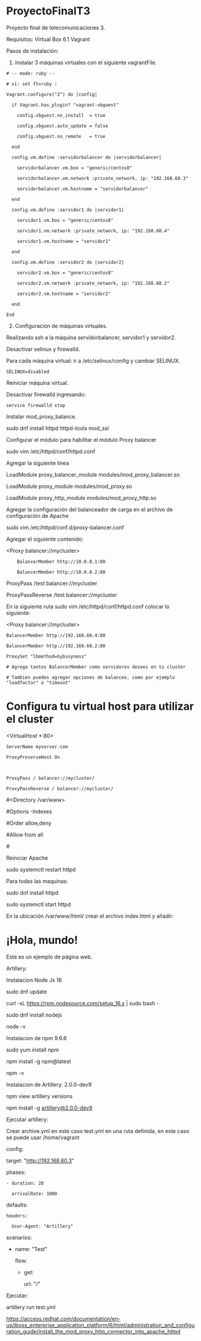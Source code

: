# ProyectoFinalT3
Proyecto final de telecomunicaciones 3. 

Requisitos:
Virtual Box 6.1
Vagrant

Pasos de instalación:

1. Instalar 3 máquinas virtuales con el siguiente vagrantFile.

```
# -- mode: ruby -- 

# vi: set ft=ruby : 

Vagrant.configure("2") do |config| 

  if Vagrant.has_plugin? "vagrant-vbguest" 

    config.vbguest.no_install  = true 

    config.vbguest.auto_update = false 

    config.vbguest.no_remote   = true 

  end 

  config.vm.define :servidorbalancer do |servidorbalancer| 

    servidorbalancer.vm.box = "generic/centos8" 

    servidorbalancer.vm.network :private_network, ip: "192.168.60.3" 

    servidorbalancer.vm.hostname = "servidorbalancer" 

  end 

  config.vm.define :servidor1 do |servidor1| 

    servidor1.vm.box = "generic/centos8" 

    servidor1.vm.network :private_network, ip: "192.168.60.4" 

    servidor1.vm.hostname = "servidor1" 

  end 

  config.vm.define :servidor2 do |servidor2| 

    servidor2.vm.box = "generic/centos8" 

    servidor2.vm.network :private_network, ip: "192.168.60.2" 

    servidor2.vm.hostname = "servidor2" 

  end 

End 
```

2. Configuración de máquinas virtuales.

Realizando ssh a la máquina servidorbalancer, servidor1 y servidor2.

Desactivar selinux y firewalld. 

Para cada máquina virtual: ir a /etc/selinux/config y cambiar SELINUX.
```
SELINUX=disabled 
```

Reiniciar máquina virtual. 

Desactivar firewalld ingresando:

```
service firewalld stop
```

 

 

Instalar mod_proxy_balance. 

sudo dnf install httpd httpd-tools mod_ssl 

Configurar el módulo para habilitar el módulo Proxy balancer 

sudo vim /etc/httpd/conf/httpd.conf 

Agregar la siguiente línea 

LoadModule proxy_balancer_module modules/mod_proxy_balancer.so 

LoadModule proxy_module modules/mod_proxy.so 

LoadModule proxy_http_module modules/mod_proxy_http.so 

Agregar la configuración del balanceador de carga en el archivo de configuración de Apache 

sudo vim /etc/httpd/conf.d/proxy-balancer.conf 

Agregar el siguiente contenido: 

<Proxy balancer://mycluster> 

        BalancerMember http://10.0.0.1:80 

        BalancerMember http://10.0.0.2:80 

</Proxy> 

 

ProxyPass /test balancer://mycluster 

ProxyPassReverse /test balancer://mycluster 

 

En la siguiente ruta sudo vim /etc/httpd/conf/httpd.conf colocar lo siguiente: 

 

<Proxy balancer://mycluster> 

    BalancerMember http://192.168.60.4:80 

    BalancerMember http://192.168.60.2:80 

    ProxySet "lbmethod=bybusyness" 

    # Agrega tantos BalancerMember como servidores desees en tu cluster 

    # También puedes agregar opciones de balanceo, como por ejemplo "loadfactor" o "timeout" 

</Proxy> 

 

# Configura tu virtual host para utilizar el cluster 

<VirtualHost *:80> 

    ServerName myserver.com 

    ProxyPreserveHost On 

 

    ProxyPass / balancer://mycluster/ 

    ProxyPassReverse / balancer://mycluster/ 

 

#<Directory /var/www> 

#Options -Indexes 

#Order allow,deny 

#Allow from all 

#</Directory> 

</VirtualHost> 

 

Reiniciar Apache 

sudo systemctl restart httpd 

 

 

Para todas las maquinas: 

sudo dnf install httpd 

sudo systemctl start httpd 

En la ubicación /var/www/html/ crear el archivo index.html y añadir: 

<!DOCTYPE html> 

<html> 

<head> 

  <title>¡Hola, mundo!</title> 

</head> 

<body> 

  <h1>¡Hola, mundo!</h1> 

  <p>Este es un ejemplo de página web.</p> 

</body> 

</html> 

 

Artillery: 

Instalacion Node Js 16 

sudo dnf update 

curl -sL https://rpm.nodesource.com/setup_16.x | sudo bash - 

sudo dnf install nodejs 

node -v 

 

Instalacion de npm 9.6.6 

sudo yum install npm 

npm install -g npm@latest 

npm -v 

 

Instalacion de Artillery: 2.0.0-dev9 

npm view artillery versions 

npm install -g artillery@2.0.0-dev9 

 

Ejecutar artillery: 

Crear archive.yml en este caso test.yml en una ruta definida, en este caso se puede usar /home/vagrant 

 

config: 

  target: "http://192.168.60.3" 

  phases: 

    - duration: 20 

      arrivalRate: 1000 

  defaults: 

    headers: 

      User-Agent: "Artillery" 

scenarios: 

  - name: "Test" 

    flow: 

      - get: 

          url: "/" 

Ejecutar: 

artillery run test.yml 

 
https://access.redhat.com/documentation/en-us/jboss_enterprise_application_platform/6/html/administration_and_configuration_guide/install_the_mod_proxy_http_connector_into_apache_httpd 

 
